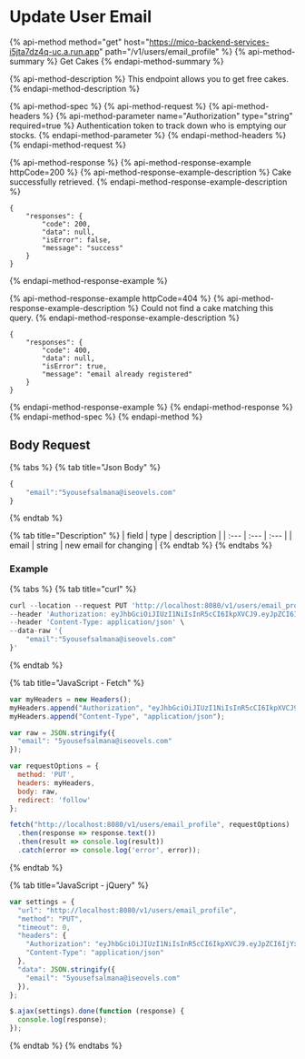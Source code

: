 # Update User Email

{% api-method method="get" host="https://mico-backend-services-i5jta7dz4q-uc.a.run.app" path="/v1/users/email\_profile" %}
{% api-method-summary %}
Get Cakes
{% endapi-method-summary %}

{% api-method-description %}
This endpoint allows you to get free cakes.
{% endapi-method-description %}

{% api-method-spec %}
{% api-method-request %}
{% api-method-headers %}
{% api-method-parameter name="Authorization" type="string" required=true %}
Authentication token to track down who is emptying our stocks.
{% endapi-method-parameter %}
{% endapi-method-headers %}
{% endapi-method-request %}

{% api-method-response %}
{% api-method-response-example httpCode=200 %}
{% api-method-response-example-description %}
Cake successfully retrieved.
{% endapi-method-response-example-description %}

```
{
    "responses": {
        "code": 200,
        "data": null,
        "isError": false,
        "message": "success"
    }
}
```
{% endapi-method-response-example %}

{% api-method-response-example httpCode=404 %}
{% api-method-response-example-description %}
Could not find a cake matching this query.
{% endapi-method-response-example-description %}

```
{
    "responses": {
        "code": 400,
        "data": null,
        "isError": true,
        "message": "email already registered"
    }
}
```
{% endapi-method-response-example %}
{% endapi-method-response %}
{% endapi-method-spec %}
{% endapi-method %}

## Body Request

{% tabs %}
{% tab title="Json Body" %}
```javascript
{
    "email":"5yousefsalmana@iseovels.com"
}
```
{% endtab %}

{% tab title="Description" %}
| field | type | description |
| :--- | :--- | :--- |
| email | string | new email for changing |
{% endtab %}
{% endtabs %}

### Example

{% tabs %}
{% tab title="curl" %}
```javascript
curl --location --request PUT 'http://localhost:8080/v1/users/email_profile' \
--header 'Authorization: eyJhbGciOiJIUzI1NiIsInR5cCI6IkpXVCJ9.eyJpZCI6IjYxNTRkMzgxMGZkMDI3NGZhNDFlOTkzYyIsImVtYWlsIjoiM3hpdXRhbC5taW5nY0ByaGVpb3AuY29tIiwiZGF0YXR5cGUiOiIiLCJleHAiOjE2MzMwNDA2MTN9.e_5rmTADMwbU2NBgruhzTdEhvzyddNRQrjoGHX11OCc' \
--header 'Content-Type: application/json' \
--data-raw '{
    "email":"5yousefsalmana@iseovels.com"
}'
```
{% endtab %}

{% tab title="JavaScript - Fetch" %}
```javascript
var myHeaders = new Headers();
myHeaders.append("Authorization", "eyJhbGciOiJIUzI1NiIsInR5cCI6IkpXVCJ9.eyJpZCI6IjYxNTRkMzgxMGZkMDI3NGZhNDFlOTkzYyIsImVtYWlsIjoiM3hpdXRhbC5taW5nY0ByaGVpb3AuY29tIiwiZGF0YXR5cGUiOiIiLCJleHAiOjE2MzMwNDA2MTN9.e_5rmTADMwbU2NBgruhzTdEhvzyddNRQrjoGHX11OCc");
myHeaders.append("Content-Type", "application/json");

var raw = JSON.stringify({
  "email": "5yousefsalmana@iseovels.com"
});

var requestOptions = {
  method: 'PUT',
  headers: myHeaders,
  body: raw,
  redirect: 'follow'
};

fetch("http://localhost:8080/v1/users/email_profile", requestOptions)
  .then(response => response.text())
  .then(result => console.log(result))
  .catch(error => console.log('error', error));
```
{% endtab %}

{% tab title="JavaScript - jQuery" %}
```javascript
var settings = {
  "url": "http://localhost:8080/v1/users/email_profile",
  "method": "PUT",
  "timeout": 0,
  "headers": {
    "Authorization": "eyJhbGciOiJIUzI1NiIsInR5cCI6IkpXVCJ9.eyJpZCI6IjYxNTRkMzgxMGZkMDI3NGZhNDFlOTkzYyIsImVtYWlsIjoiM3hpdXRhbC5taW5nY0ByaGVpb3AuY29tIiwiZGF0YXR5cGUiOiIiLCJleHAiOjE2MzMwNDA2MTN9.e_5rmTADMwbU2NBgruhzTdEhvzyddNRQrjoGHX11OCc",
    "Content-Type": "application/json"
  },
  "data": JSON.stringify({
    "email": "5yousefsalmana@iseovels.com"
  }),
};

$.ajax(settings).done(function (response) {
  console.log(response);
});
```
{% endtab %}
{% endtabs %}

